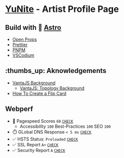 # [YuNite](https://yunite.one) - Artist Profile Page

## Build with 🚀 [Astro](https://astro.build)

- [Open Props](https://open-props.style)
- [Prettier](https://prettier.io)
- [PNPM](https://pnpm.io)
- [VSCodium](https://vscodium.com)

## :thumbs_up: Aknowledgements

- [VantaJS Background](https://vanjs.com)
  - [VantaJS: Topology Background](https://www.vantajs.com/?effect=topology)
- [How To Create a Flip Card](https://www.w3schools.com/howto/howto_css_flip_card.asp)

## Webperf

- 💯 Pagespeed Scores `60` [`CHECK`](https://pagespeed.web.dev/analysis/https-yunite-one-rdwz-vercel-app/jv9o7djmyv?form_factor=mobile)
  - Accessibility `100` Best-Practices `100` SEO `100`
- ⏱️ GLobal DNS Response `< 5 ms` [`CHECK`](https://www.dns.computer/dns/yunite.one/dtun51)
- ✅ HSTS Status: `Preloaded` [`CHECK`](https://hstspreload.org/?domain=yunite.one)
- ✅ SSL Report `A+` [`CHECK`](https://www.ssllabs.com/ssltest/analyze.html?d=yunite.one&latest)
- ✅ Security Report `A` [`CHECK`](https://securityheaders.com/?q=yunite.one)
